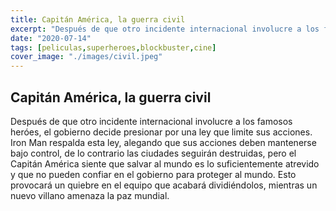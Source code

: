```yaml
---
title: Capitán América, la guerra civil
excerpt: "Después de que otro incidente internacional involucre a los famosos heróes..."
date: "2020-07-14"
tags: [peliculas,superheroes,blockbuster,cine]
cover_image: "./images/civil.jpeg"
---
```


## Capitán América, la guerra civil

Después de que otro incidente internacional involucre a los famosos heróes, el gobierno decide presionar por una ley que limite sus acciones. Iron Man respalda esta ley, alegando que sus acciones deben mantenerse bajo control, de lo contrario las ciudades seguirán destruidas, pero el Capitán América siente que salvar al mundo es lo suficientemente atrevido y que no pueden confiar en el gobierno para proteger al mundo. Esto provocará un quiebre en el equipo que acabará dividiéndolos, mientras un nuevo villano amenaza la paz mundial.
